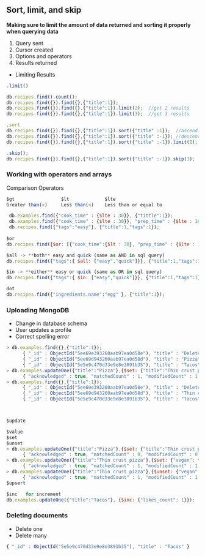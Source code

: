 ## Sort, limit, and skip

**Making sure to limit the amount of data returned and sorting it properly when querying data**  
1.  Query sent  
2.  Cursor created  
3.  Options and operators  
4.  Results returned  

- Limiting Results
```js
.limit()

db.recipes.find().count();
db.recipes.find({}).find({},{"title":1});
db.recipes.find({}).find({},{"title":1}).limit(2);  //get 2 results
db.recipes.find({}).find({},{"title":1}).limit(3);  //get 3 results

.sort
db.recipes.find({}).find({},{"title":1}).sort({"title" :1});  //ascending
db.recipes.find({}).find({},{"title":1}).sort({"title" :-1}); //descending
db.recipes.find({}).find({},{"title":1}).sort({"title" :-1}).limit(2); 

.skip();
db.recipes.find({}).find({},{"title":1}).sort({"title" :-1}).skip(1);  //skip the numbers of result
```

### Working with operators and arrays  

Comparison Operators
```js
$gt                 $lt             $lte
Greater than(>)     Less than(<)    Less than or equal to

 db.examples.find({"cook_time" : {$lte : 30}}, {"tittle":1});
 db.examples.find({"cook_time" : {$lte : 30}}, "prep_time" : {$lte : 10}, {"tittle":1});
 db.recipes.find({"tags":"easy"}, {"title":1,"tags":1});
 
$or 
db.recipes.find({$or: [{"cook_time":{$lt : 30}, "prep_time" : {$lte : 10}}]},{"title":1});

$all -> **both** easy and quick (same as AND in sql query)
db.recipes.find({"tags":{ $all: ["easy","quick"]}}, {"title":1,"tags":1});

$in -> **either** easy or quick (same as OR in sql query)
db.recipes.find({"tags":{ $in: ["easy","quick"]}}, {"title":1,"tags":1});

dot
db.recipes.find({"ingredients.name":"egg" }, {"title":1});

```


### Uploading MongoDB
- Change in database schema
- User updates a profile
- Correct spelling error

```js
> db.examples.find({},{"title":1});
      { "_id" : ObjectId("5ee69e393260aab97ea0d58e"), "title" : "Delete me" }
      { "_id" : ObjectId("5ee69d943260aab97ea0d58d"), "title" : "Pizza" }
      { "_id" : ObjectId("5e5e9c470d33e9e8e3891b35"), "title" : "Tacos" }
> db.examples.updateOne({"title":"Pizza"},{$set: {"title":"Thin crust pizza"}});
      { "acknowledged" : true, "matchedCount" : 1, "modifiedCount" : 1 }
> db.examples.find({},{"title":1});
      { "_id" : ObjectId("5ee69e393260aab97ea0d58e"), "title" : "Delete me" }
      { "_id" : ObjectId("5ee69d943260aab97ea0d58d"), "title" : "Thin crust pizza" }
      { "_id" : ObjectId("5e5e9c470d33e9e8e3891b35"), "title" : "Tacos" }



$update

$value
$set
$unset
> db.examples.updateOne({"title":"Pizza"},{$set: {"title":"Thin crust pizza"}});
      { "acknowledged" : true, "matchedCount" : 0, "modifiedCount" : 0 }
> db.examples.updateOne({"title":"Thin crust pizza"},{$set: {"vegan": false}});
      { "acknowledged" : true, "matchedCount" : 1, "modifiedCount" : 1 }
> db.examples.updateOne({"title":"Thin crust pizza"},{$unset: {"vegan": false}});
      { "acknowledged" : true, "matchedCount" : 1, "modifiedCount" : 1 }
$upsert

$inc   for increment
db.examples.updateOne({"title":"Tacos"}, {$inc: {"likes_count": 1}});
```

### Deleting documents
- Delete one
- Delete many
```js
{ "_id" : ObjectId("5e5e9c470d33e9e8e3891b35"), "title" : "Tacos" }
```
